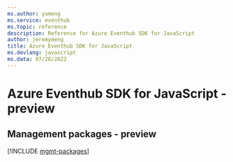 ```yaml
---
ms.author: yumeng
ms.service: eventhub
ms.topic: reference
description: Reference for Azure Eventhub SDK for JavaScript
author: jeremymeng
title: Azure Eventhub SDK for JavaScript
ms.devlang: javascript
ms.data: 07/28/2022
---
```

# Azure Eventhub SDK for JavaScript - preview

## Management packages - preview
[!INCLUDE [mgmt-packages](eventhub-mgmt-index.md)]
